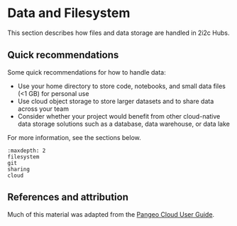 # Data and Filesystem

This section describes how files and data storage are handled in 2i2c Hubs.

## Quick recommendations

Some quick recommendations for how to handle data:

- Use your home directory to store code, notebooks, and small data files (<1 GB)
  for personal use
- Use cloud object storage to store larger datasets and to share data across your team
- Consider whether your project would benefit from other cloud-native data storage
  solutions such as a database, data warehouse, or data lake

For more information, see the sections below.

```{toctree}
:maxdepth: 2
filesystem
git
sharing
cloud
```

## References and attribution

Much of this material was adapted from the [Pangeo Cloud User Guide](https://pangeo.io/cloud.html).
